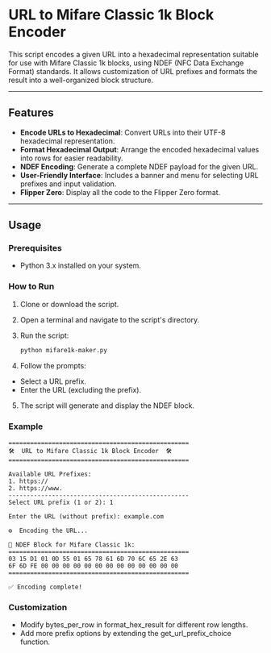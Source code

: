 # URL to Mifare Classic 1k Block Encoder

This script encodes a given URL into a hexadecimal representation suitable for use with Mifare Classic 1k blocks, using NDEF (NFC Data Exchange Format) standards. It allows customization of URL prefixes and formats the result into a well-organized block structure.

---

## Features

- **Encode URLs to Hexadecimal**: Convert URLs into their UTF-8 hexadecimal representation.
- **Format Hexadecimal Output**: Arrange the encoded hexadecimal values into rows for easier readability.
- **NDEF Encoding**: Generate a complete NDEF payload for the given URL.
- **User-Friendly Interface**: Includes a banner and menu for selecting URL prefixes and input validation.
- **Flipper Zero**: Display all the code to the Flipper Zero format.
---

## Usage

### Prerequisites

- Python 3.x installed on your system.

### How to Run

1. Clone or download the script.
2. Open a terminal and navigate to the script's directory.
3. Run the script:

   ```bash
   python mifare1k-maker.py
   ```
4. Follow the prompts:
- Select a URL prefix.
- Enter the URL (excluding the prefix).
5. The script will generate and display the NDEF block.

### Example
```plaintext
==================================================
🛠️  URL to Mifare Classic 1k Block Encoder  🛠️
==================================================

Available URL Prefixes:
1. https://
2. https://www.
--------------------------------------------------
Select URL prefix (1 or 2): 1

Enter the URL (without prefix): example.com

⚙️  Encoding the URL...

🎉 NDEF Block for Mifare Classic 1k:
==================================================
03 15 D1 01 0D 55 01 65 78 61 6D 70 6C 65 2E 63
6F 6D FE 00 00 00 00 00 00 00 00 00 00 00 00 00
==================================================

✅ Encoding complete!
```
### Customization
- Modify bytes_per_row in format_hex_result for different row lengths.
- Add more prefix options by extending the get_url_prefix_choice function.
